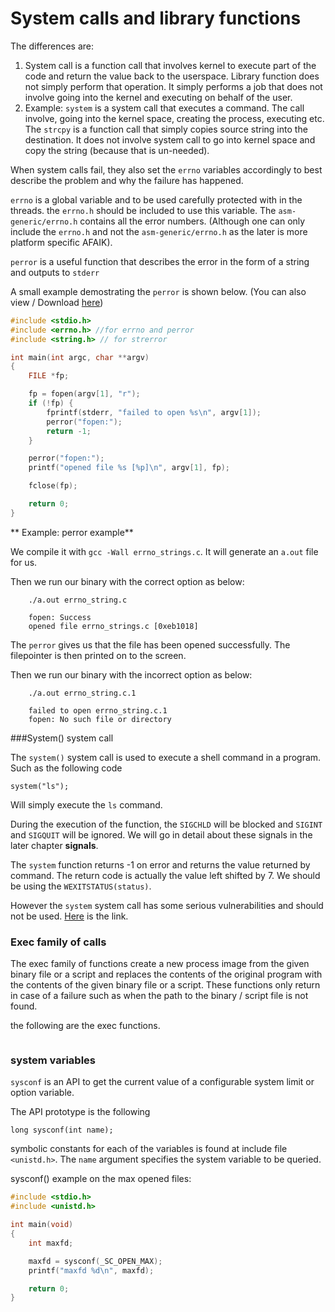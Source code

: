# System calls and library functions


The differences are:

1. System call is a function call that involves kernel to execute part of the code and return the value back to the userspace. Library function does not simply perform that operation. It simply performs a job that does not involve going into the kernel and executing on behalf of the user.
2. Example: ```system``` is a system call that executes a command. The call involve, going into the kernel space, creating the process, executing etc. The ```strcpy``` is a function call that simply copies source string into the destination. It does not involve system call to go into kernel space and copy the string (because that is un-needed).


When system calls fail, they also set the ```errno``` variables accordingly to best describe the problem and why the failure has happened.

```errno``` is a global variable and to be used carefully protected with in the threads. the ```errno.h``` should be included to use this variable. The ```asm-generic/errno.h``` contains all the error numbers. (Although one can only include the ```errno.h``` and not the ```asm-generic/errno.h``` as the later is more platform specific AFAIK).

```perror``` is a useful function that describes the error in the form of a string and outputs to ```stderr```

A small example demostrating the ```perror``` is shown below. (You can also view / Download [here](https://github.com/DevNaga/gists/blob/master/errno_strings.c))

```c
#include <stdio.h>
#include <errno.h> //for errno and perror
#include <string.h> // for strerror

int main(int argc, char **argv)
{
    FILE *fp;

    fp = fopen(argv[1], "r");
    if (!fp) {
        fprintf(stderr, "failed to open %s\n", argv[1]);
        perror("fopen:");
        return -1;
    }

    perror("fopen:");
    printf("opened file %s [%p]\n", argv[1], fp);

    fclose(fp);

    return 0;
}
```
**
Example: perror example**

We compile it with ```gcc -Wall errno_strings.c```. It will generate an ```a.out``` file for us.

Then we run our binary with the correct option as below:

        ./a.out errno_string.c

        fopen: Success
        opened file errno_strings.c [0xeb1018]


The ```perror``` gives us that the file has been opened successfully. The filepointer is then printed on to the screen.

Then we run our binary with the incorrect option as below:

        ./a.out errno_string.c.1

        failed to open errno_string.c.1
        fopen: No such file or directory

###System() system call

The `system()` system call is used to execute a shell command in a program. Such as the following code


    system("ls");

Will simply execute the `ls` command.

During the execution of the function, the `SIGCHLD` will be blocked and `SIGINT` and `SIGQUIT` will be ignored. We will go in detail about these signals in the later chapter **signals**.

The `system` function returns -1 on error and returns the value returned by command. The return code is actually the value left shifted by 7. We should be using the `WEXITSTATUS(status)`.

However the `system` system call has some serious vulnerabilities and should not be used. [Here](https://www.securecoding.cert.org/confluence/pages/viewpage.action?pageId=2130132) is the link.

### Exec family of calls

The exec family of functions create a new process image from the given binary file or a script and replaces the contents of the original program with the contents of the given binary file or a script. These functions only return in case of a failure such as when the path to the binary / script file is not found.

the following are the exec functions.

```c

```

### system variables

`sysconf` is an API to get the current value of a configurable system limit or option variable.

The API prototype is the following

    long sysconf(int name);

symbolic constants for each of the variables is found at include file `<unistd.h>`. The `name` argument specifies the system variable to be queried.

sysconf() example on the max opened files:

```c
#include <stdio.h>
#include <unistd.h>

int main(void)
{
    int maxfd;

    maxfd = sysconf(_SC_OPEN_MAX);
    printf("maxfd %d\n", maxfd);

    return 0;
}

```
